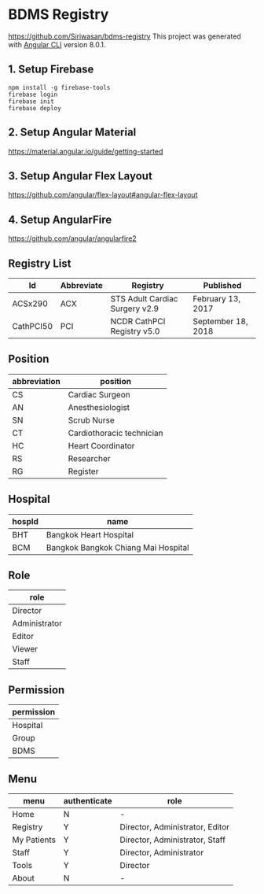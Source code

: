 # BDMS Registry

<https://github.com/Siriwasan/bdms-registry>
This project was generated with [Angular CLI](https://github.com/angular/angular-cli) version 8.0.1.

## 1. Setup Firebase

```node
npm install -g firebase-tools
firebase login
firebase init
firebase deploy
```

## 2. Setup Angular Material

<https://material.angular.io/guide/getting-started>

## 3. Setup Angular Flex Layout

<https://github.com/angular/flex-layout#angular-flex-layout>

## 4. Setup AngularFire

<https://github.com/angular/angularfire2>

## Registry List

| Id        | Abbreviate | Registry                       | Published          |
|-----------|------------|--------------------------------|--------------------|
| ACSx290   | ACX        | STS Adult Cardiac Surgery v2.9 | February 13, 2017  |
| CathPCI50 | PCI        | NCDR CathPCI Registry v5.0     | September 18, 2018 |

## Position

| abbreviation | position                  |
|--------------|---------------------------|
| CS           | Cardiac Surgeon           |
| AN           | Anesthesiologist          |
| SN           | Scrub Nurse               |
| CT           | Cardiothoracic technician |
| HC           | Heart Coordinator         |
| RS           | Researcher                |
| RG           | Register                  |

## Hospital

| hospId | name                   |
|--------|------------------------|
| BHT    | Bangkok Heart Hospital |
| BCM    | Bangkok Bangkok Chiang Mai Hospital |

## Role

| role          |
|---------------|
| Director      |
| Administrator |
| Editor        |
| Viewer        |
| Staff         |

## Permission

| permission |
|------------|
| Hospital   |
| Group      |
| BDMS       |

## Menu

| menu        | authenticate | role                            |
|-------------|--------------|---------------------------------|
| Home        | N            | -                               |
| Registry    | Y            | Director, Administrator, Editor |
| My Patients | Y            | Director, Administrator, Staff  |
| Staff       | Y            | Director, Administrator         |
| Tools       | Y            | Director                        |
| About       | N            | -                               |
